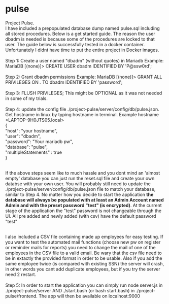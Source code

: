 # pulse
Project Pulse.<br>
I have included a prepopulated database dump named pulse.sql including all stored procedures. Below is a get started guide. 
The reason the user dbadm is needed is because some of the procedures are locked to that user. The guide below is successfully tested in a docker container. Unfortunately 
I didnt have time to put the entire project in Docker images. 
<br><br>
Step 1: Create a user named "dbadm" (without quotes) in Mariadb Example: MariaDB [(none)]> CREATE USER dbadm IDENTIFIED BY 'P@ssw0rd'; <br><br>
Step 2: Grant dbadm permissions Example: MariaDB [(none)]> GRANT ALL PRIVILEGES ON *.* TO dbadm IDENTIFIED BY 'password';<br><br>
Step 3: FLUSH PRIVILEGES; This might be OPTIONAL as it was not needed in some of my trials.<br><br>
Step 4: update the config file ./project-pulse/server/config/db/pulse.json. Get hostname in linux by typing hostname in terminal. Example hostname <LAPTOP-9H0JTS05.local><br>
{<br>
    "host":     "your hostname", <br>
    "user":     "dbadm",<br>
    "password": "Your mariadb pw",<br>
    "database": "pulse",<br>
    "multipleStatements" : true<br>
} <br><br>

If the above steps seem like to much hassle and you dont mind an 'almost empty' database you can just run the reset.sql file and create your own databse with your own user. 
You will probably still need to update the ./project-pulse/server/config/db/pulse.json file to match your database, similar to Step 4. No matter how you 
decide to start the application <b>the database will always be populated with at least an Admin Account named Admin and with the preset password "test" (is encrypted)</b>. At the current stage of the 
application the "test" password is not changeable through the UI. All pre added and newly added (with csv) have the default password "test"<br><br>

I also included a CSV file containing made up employees for easy testing. If you want to test the automated mail functions (choose new pw on register or reminder mails for reports) you need to change 
the mail of one of the employees in the CSV file to a valid email. Be wary that the csv file need to be in extactly the provided format in order to be usable. Also if you add the same employee twice (is 
compared with existing SSN) the server will crash, in other words you cant add duplicate employees, but if you try the server need 2 restart.
<br><br>
Step 5: In order to start the application you can simply run node server.js in ./project-pulse/server AND ./start.bash (or bash start.bash) in ./project-pulse/frontend. The app will then be available on localhost:9000
